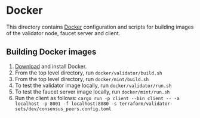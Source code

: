 # Docker

This directory contains [Docker](https://www.docker.com/) configuration and scripts for building images of the validator node, faucet server and client.

## Building Docker images

1. [Download](https://docs.docker.com/install/) and install Docker.
2. From the top level directory, run `docker/validator/build.sh`
3. From the top level directory, run `docker/mint/build.sh`
4. To test the validator image locally, run `docker/validator/run.sh`
5. To test the faucet server image locally, run `docker/mint/run.sh`
6. Run the client as follows:
   `cargo run -p client --bin client -- -a localhost -p 8001 -f localhost:8080 -s terraform/validator-sets/dev/consensus_peers.config.toml`
